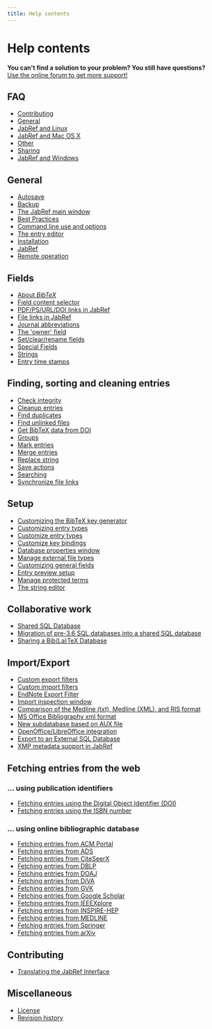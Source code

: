 ```yaml
---
title: Help contents
---
```


# Help contents

<div class="panel panel-info">
  <div class="panel-heading">
    <strong>You can't find a solution to your problem? You still have questions?</strong>
  </div>
  <div class="panel-body">
    <a class="btn btn-default" role="button" href="http://discourse.jabref.org">Use the online forum to get more support!</a>
  </div>
</div>


## FAQ
- [Contributing](/it/FAQcontributing)
- [General](/it/FAQgeneral)
- [JabRef and Linux](/it/FAQlinux)
- [JabRef and Mac OS X](/it/FAQosx)
- [Other](/it/FAQother)
- [Sharing](/it/FAQsharing)
- [JabRef and Windows](/it/FAQwindows)


## General
- [Autosave](/it/Autosave)
- [Backup](/it/Backup)
- [The JabRef main window](/it/BaseFrame)
- [Best Practices](/it/BestPractices)
- [Command line use and options](/it/CommandLine)
- [The entry editor](/it/EntryEditor)
- [Installation](/it/Installation)
- [JabRef](/it/JabRef)
- [Remote operation](/it/Remote)


## Fields
- [About *BibTeX*](/it/Bibtex)
- [Field content selector](/it/ContentSelector)
- [PDF/PS/URL/DOI links in JabRef](/it/ExternalFiles)
- [File links in JabRef](/it/FileLinks)
- [Journal abbreviations](/it/JournalAbbreviations)
- [The 'owner' field](/it/Owner)
- [Set/clear/rename fields](/it/SetClearRenameFields)
- [Special Fields](/it/SpecialFields)
- [Strings](/it/Strings)
- [Entry time stamps](/it/TimeStamp)


## Finding, sorting and cleaning entries
- [Check integrity](/it/CheckIntegrity)
- [Cleanup entries](/it/CleanupEntries)
- [Find duplicates](/it/FindDuplicates)
- [Find unlinked files](/it/FindUnlinkedFiles)
- [Get BibTeX data from DOI](/it/GetBibTeXDataFromDOI)
- [Groups](/it/Groups)
- [Mark entries](/it/Marking)
- [Merge entries](/it/MergeEntries)
- [Replace string](/it/ReplaceString)
- [Save actions](/it/SaveActions)
- [Searching](/it/Search)
- [Synchronize file links](/it/SynchroFileLinks)


## Setup
- [Customizing the BibTeX key generator](/it/BibtexKeyPatterns)
- [Customizing entry types](/it/CustomEntries)
- [Customize entry types](/it/CustomEntryTypes)
- [Customize key bindings](/it/CustomKeyBindings)
- [Database properties window](/it/DatabaseProperties)
- [Manage external file types](/it/ExternalFileTypes)
- [Customizing general fields](/it/GeneralFields)
- [Entry preview setup](/it/Preview)
- [Manage protected terms](/it/ProtectedTerms)
- [The string editor](/it/StringEditor)


## Collaborative work
- [Shared SQL Database](/it/SQLDatabase)
- [Migration of pre-3.6 SQL databases into a shared SQL database](/it/SQLDatabaseMigration)
- [Sharing a Bib(La)TeX Database](/it/SharedBibFile)


## Import/Export
- [Custom export filters](/it/CustomExports)
- [Custom import filters](/it/CustomImports)
- [EndNote Export Filter](/it/EndNoteFilters)
- [Import inspection window](/it/ImportInspectionDialog)
- [Comparison of the Medline (txt), Medline (XML), and RIS format](/it/MedlineRIS)
- [MS Office Bibliography xml format](/it/MsOfficeBibFieldMapping)
- [New subdatabase based on AUX file](/it/NewBasedOnAux)
- [OpenOffice/LibreOffice integration](/it/OpenOfficeIntegration)
- [Export to an External SQL Database](/it/SQLExport)
- [XMP metadata support in JabRef](/it/XMP)


## Fetching entries from the web


### ... using publication identifiers
- [Fetching entries using the Digital Object Identifier (DOI)](/it/DOItoBibTeX)
- [Fetching entries using the ISBN number](/it/ISBNtoBibTeX)


### ... using online bibliographic database
- [Fetching entries from ACM Portal](/it/ACMPortal)
- [Fetching entries from ADS](/it/ADS)
- [Fetching entries from CiteSeerX](/it/CiteSeer)
- [Fetching entries from DBLP](/it/DBLP)
- [Fetching entries from DOAJ](/it/DOAJ)
- [Fetching entries from DiVA](/it/DiVAtoBibTeX)
- [Fetching entries from GVK](/it/GVK)
- [Fetching entries from Google Scholar](/it/GoogleScholar)
- [Fetching entries from IEEEXplore](/it/IEEEXplore)
- [Fetching entries from INSPIRE-HEP](/it/INSPIRE)
- [Fetching entries from MEDLINE](/it/Medline)
- [Fetching entries from Springer](/it/Springer)
- [Fetching entries from arXiv](/it/arXiv)



## Contributing
- [Translating the JabRef Interface](/it/TranslatingGUI)


## Miscellaneous
- [License](/it/License)
- [Revision history](/it/RevisionHistory)


